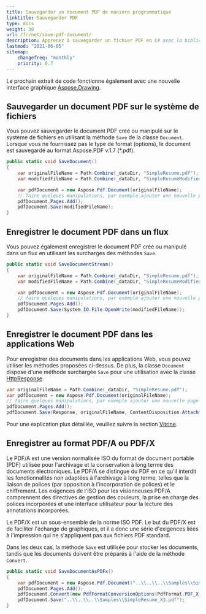 ```yaml
---
title: Sauvegarder un document PDF de manière programmatique
linktitle: Sauvegarder PDF
type: docs
weight: 30
url: /fr/net/save-pdf-document/
description: Apprenez à sauvegarder un fichier PDF en C# avec la bibliothèque PDF Aspose.PDF pour .NET. Sauvegardez le document PDF sur le système de fichiers, dans un flux, et dans des applications Web.
lastmod: "2021-06-05"
sitemap:
    changefreq: "monthly"
    priority: 0.7
---
```


Le prochain extrait de code fonctionne également avec une nouvelle interface graphique [Aspose.Drawing](/pdf/fr/net/drawing/).

## Sauvegarder un document PDF sur le système de fichiers

Vous pouvez sauvegarder le document PDF créé ou manipulé sur le système de fichiers en utilisant la méthode `Save` de la classe `Document`.
Lorsque vous ne fournissez pas le type de format (options), le document est sauvegardé au format Aspose.PDF v.1.7 (*.pdf).

```csharp
public static void SaveDocument()
{
    var originalFileName = Path.Combine(_dataDir, "SimpleResume.pdf");
    var modifiedFileName = Path.Combine(_dataDir, "SimpleResumeModified.pdf");

    var pdfDocument = new Aspose.Pdf.Document(originalFileName);
    // faire quelques manipulations, par exemple ajouter une nouvelle page vide
    pdfDocument.Pages.Add();
    pdfDocument.Save(modifiedFileName);
}
```
## Enregistrer le document PDF dans un flux

Vous pouvez également enregistrer le document PDF créé ou manipulé dans un flux en utilisant les surcharges des méthodes `Save`.

```csharp
public static void SaveDocumentStream()
{
    var originalFileName = Path.Combine(_dataDir, "SimpleResume.pdf");
    var modifiedFileName = Path.Combine(_dataDir, "SimpleResumeModified.pdf");

    var pdfDocument = new Aspose.Pdf.Document(originalFileName);
    // faire quelques manipulations, par exemple ajouter une nouvelle page vide
    pdfDocument.Pages.Add();
    pdfDocument.Save(System.IO.File.OpenWrite(modifiedFileName));
}
```

## Enregistrer le document PDF dans les applications Web

Pour enregistrer des documents dans les applications Web, vous pouvez utiliser les méthodes proposées ci-dessus. De plus, la classe `Document` dispose d'une méthode surchargée `Save` pour une utilisation avec la classe [HttpResponse](https://docs.microsoft.com/en-us/dotnet/api/system.web.httpresponse?view=netframework-4.8).

```csharp
var originalFileName = Path.Combine(_dataDir, "SimpleResume.pdf");
var pdfDocument = new Aspose.Pdf.Document(originalFileName);
// faire quelques manipulations, par exemple ajouter une nouvelle page vide
pdfDocument.Pages.Add();
pdfDocument.Save(Response, originalFileName, ContentDisposition.Attachment, new PdfSaveOptions());
```

Pour une explication plus détaillée, veuillez suivre la section [Vitrine](/pdf/fr/net/showcases/).

## Enregistrer au format PDF/A ou PDF/X

Le PDF/A est une version normalisée ISO du format de document portable (PDF) utilisée pour l'archivage et la conservation à long terme des documents électroniques.
Le PDF/A se distingue du PDF en ce qu'il interdit les fonctionnalités non adaptées à l'archivage à long terme, telles que la liaison de polices (par opposition à l'incorporation de polices) et le chiffrement. Les exigences de l'ISO pour les visionneuses PDF/A comprennent des directives de gestion des couleurs, la prise en charge des polices incorporées et une interface utilisateur pour la lecture des annotations incorporées.

Le PDF/X est un sous-ensemble de la norme ISO PDF. Le but du PDF/X est de faciliter l'échange de graphiques, et il a donc une série d'exigences liées à l'impression qui ne s'appliquent pas aux fichiers PDF standard.

Dans les deux cas, la méthode `Save` est utilisée pour stocker les documents, tandis que les documents doivent être préparés à l'aide de la méthode `Convert`.

```csharp
public static void SaveDocumentAsPDFx()
{
    var pdfDocument = new Aspose.Pdf.Document("..\\..\\..\\Samples\\SimpleResume.pdf");
    pdfDocument.Pages.Add();
    pdfDocument.Convert(new PdfFormatConversionOptions(PdfFormat.PDF_X_3));
    pdfDocument.Save("..\\..\\..\\Samples\\SimpleResume_X3.pdf");
}
```

